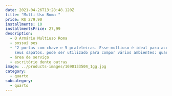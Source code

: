 ```yaml
---
date: 2021-04-26T13:28:48.120Z
title: "Multi Uso Roma "
price: R$ 279,90
installments: 10
installmentsPrice: 27,99
description:
  - O Armário Multiuso Roma
  - possui pes
  - "2 portas com chave e 5 prateleiras. Esse multiuso é ideal para acomodar os
    seus sapatos. pode ser utilizado para compor vários ambientes: quartos"
  - área de serviço
  - escritório dente outras
image: ../products-images/1690133504_1gg.jpg
category:
  - quarto
subcategory:
  - quarto
---
```

